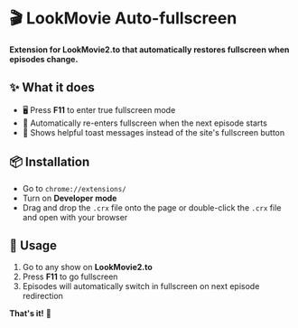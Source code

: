 # 🎬 LookMovie Auto-fullscreen

**Extension for LookMovie2.to that automatically restores fullscreen when episodes change.**

## ✨ What it does

- 🖥️ Press **F11** to enter true fullscreen mode
- 🔄 Automatically re-enters fullscreen when the next episode starts
- 💬 Shows helpful toast messages instead of the site's fullscreen button

## 📦 Installation

- Go to `chrome://extensions/`
- Turn on **Developer mode**
- Drag and drop the `.crx` file onto the page or double-click the `.crx` file and open with your browser

## 🎯 Usage

1. Go to any show on **LookMovie2.to**
2. Press **F11** to go fullscreen
3. Episodes will automatically switch in fullscreen on next episode redirection

**That's it!** 🎉
